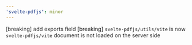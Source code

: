 ```yaml
---
'svelte-pdfjs': minor
---
```


[breaking] add exports field
[breaking] `svelte-pdfjs/utils/vite` is now `svelte-pdfjs/vite`
document is not loaded on the server side